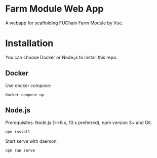 # Farm Module Web App

A webapp for scaffolding FUChain Farm Module by Vue.

# Installation

You can choose Docker or Node.js to install this repo.

## Docker

Use docker compose:

```
docker-compose up
```

## Node.js

Prerequisites: Node.js (>=6.x, 10.x preferred), npm version 3+ and Git.

```
npm install
```

Start serve with daemon:

```
npm run serve
```
